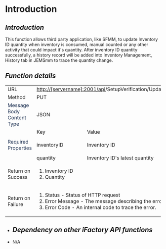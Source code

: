 # Introduction



## ***Introduction***  


This function allows third party application, like SFMM, to update Inventory ID quantity when inventory is consumed, manual counted or any other activity that could impact it's quantity. After inventory ID quantity successfully, a history record will be added into Inventory Management, History tab in JEMSmm to trace the quantity change.


## ***Function details***  


<table class="wrapped confluenceTable"><colgroup><col /><col /><col /></colgroup><tbody><tr><td class="highlight-grey confluenceTd" data-highlight-colour="grey">URL</td><td colspan="2" class="confluenceTd"><a href="http://usplnd0ifaweb42:2001/api/wips/120763/oktostart?resourceName=SQA-MTE-1" class="external-link" rel="nofollow">http://[servername]:2001/api</a><a class="nostyle" rel="nofollow"><span>/SetupVerification/UpdateGRNQuantity</span></a></td></tr><tr><td class="highlight-grey confluenceTd" data-highlight-colour="grey">Method</td><td colspan="2" class="confluenceTd">PUT</td></tr><tr><td class="highlight-grey confluenceTd" data-highlight-colour="grey"><span style="color: rgb(23,43,77);">Message Body Content Type</span></td><td colspan="2" class="confluenceTd">JSON</td></tr><tr><td class="highlight-grey confluenceTd" rowspan="3" data-highlight-colour="grey"><span style="color: rgb(23,43,77);">Required Properties</span></td><td class="highlight-grey confluenceTd" style="text-align: left;" data-highlight-colour="grey">Key</td><td class="highlight-grey confluenceTd" style="text-align: left;" data-highlight-colour="grey">Value</td></tr><tr><td style="text-align: left;" class="confluenceTd">inventoryID</td><td style="text-align: left;" class="confluenceTd"><p>Inventory ID</p></td></tr><tr><td style="text-align: left;" class="confluenceTd">quantity</td><td style="text-align: left;" class="confluenceTd">Inventory ID's latest quantity</td></tr><tr><td class="highlight-grey confluenceTd" data-highlight-colour="grey">Return on Success</td><td colspan="2" class="confluenceTd"><ol><li>Inventory ID</li><li>Quantity</li></ol></td></tr><tr><td class="highlight-grey confluenceTd" data-highlight-colour="grey">Return on Failure</td><td colspan="2" class="confluenceTd"><ol><li>Status - Status of HTTP request</li><li>Error Message - The message describing the error</li><li>Error Code - An internal code to trace the error.</li></ol></td></tr></tbody></table>


- ## ***Dependency on other iFactory API functions***


- N/A
